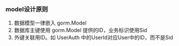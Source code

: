### model设计原则

1. 数据模型一律嵌入 gorm.Model
2. 数据库主键使用 gorm.Model 提供的ID，业务标识使用Sid
3. 外键关联用ID。如 UserAuth 中的UserId对应User中的ID，而不是Sid
 